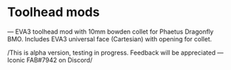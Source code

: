 # Toolhead mods

— EVA3 toolhead mod with 10mm bowden collet for Phaetus Dragonfly BMO. Includes EVA3 universal face (Cartesian) with opening for collet.

/This is alpha version, testing in progress. Feedback will be appreciated — Iconic FAB#7942 on Discord/

